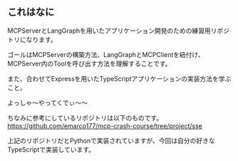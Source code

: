 ## これはなに

MCPServerとLangGraphを用いたアプリケーション開発のための練習用リポジトリになります。

ゴールはMCPServerの構築方法、LangGraphとMCPClientを紐付け、MCPServer内のToolを呼び出す方法を理解することです。

また、合わせてExpressを用いたTypeScriptアプリケーションの実装方法を学ぶこと。

よっしゃ〜やってくでぃ〜〜

ちなみに参考にしているリポジトリは以下のものです。
https://github.com/emarco177/mcp-crash-course/tree/project/sse

上記のリポジトリだとPythonで実装されていますが、今回は自分の好きなTypeScriptで実装しています。